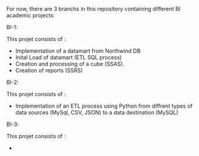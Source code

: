 
For now, there are 3 branchs in this repository containing different BI academic projects:

BI-1: 

  This projet consists of :

  - Implementation of a datamart from Northwind DB
  - Inital Load of datamart (ETL SQL process)
  - Creation and processing of a cube (SSAS).
  - Creation of reports (SSRS)

BI-2:

  This projet consists of :

  - Implementation of an ETL process using Python from diffrent types of data sources (MySql, CSV, JSON) to a data destination (MySQL)

BI-3:

  This projet consists of :

  - 
  
